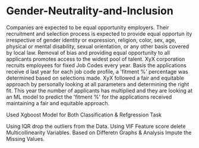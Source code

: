 # Gender-Neutrality-and-Inclusion
Companies are expected to be equal opportunity employers. Their recruitment and selection process is expected to provide equal opportun ity irrespective of gender identity or expression,
religion, color, sex, age, physical or mental disability, sexual orientation, or any other basis covered by local law. Removal of bias and providing equal opportunity 
to all applicants promotes access to the widest pool of talent.  XyX corporation recruits employees for fixed Job Codes every year. Basis the applications receive
d last year for each job code profile, a 'fitment %' percentage was determined based on selections made.
XyX followed a fair and equitable approach by personally looking at all parameters and determining the right fit.
This year the number of applicants has multiplied and they are looking at an ML model to predict the 'fitment %' for the applications received maintaining a fair and 
equitable approach.



Used Xgboost Model for Both Classification & Refgression Task

Using IQR drop the outliers from the Data.
Using VIF Feature score delete Multicollinearity Variables.
Based on Differetn Graphs & Analysis Impute the Missing Values.


